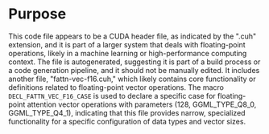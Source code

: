 # Purpose
This code file appears to be a CUDA header file, as indicated by the ".cuh" extension, and it is part of a larger system that deals with floating-point operations, likely in a machine learning or high-performance computing context. The file is autogenerated, suggesting it is part of a build process or a code generation pipeline, and it should not be manually edited. It includes another file, "fattn-vec-f16.cuh," which likely contains core functionality or definitions related to floating-point vector operations. The macro `DECL_FATTN_VEC_F16_CASE` is used to declare a specific case for floating-point attention vector operations with parameters (128, GGML_TYPE_Q8_0, GGML_TYPE_Q4_1), indicating that this file provides narrow, specialized functionality for a specific configuration of data types and vector sizes.
